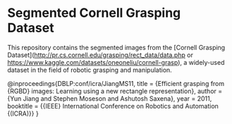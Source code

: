 # Segmented Cornell Grasping Dataset

This repository contains the segmented images from the [Cornell Grasping Dataset](http://pr.cs.cornell.edu/grasping/rect_data/data.php or https://www.kaggle.com/datasets/oneoneliu/cornell-grasp), a widely-used dataset in the field of robotic grasping and manipulation.

@inproceedings{DBLP:conf/icra/JiangMS11,
	title        = {Efficient grasping from {RGBD} images: Learning using a new rectangle representation},
	author       = {Yun Jiang and Stephen Moseson and Ashutosh Saxena},
	year         = 2011,
	booktitle    = {{IEEE} International Conference on Robotics and Automation {(ICRA)}}
}

